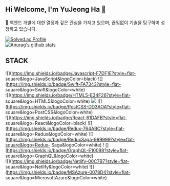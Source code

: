 ## Hi Welcome, I'm YuJeong Ha 👋

💼 백엔드 개발에 대한 열정과 깊은 관심을 가지고 있으며, 끊임없이 기술을 탐구하며 성장하고 있습니다.

<!--
**HaYuJeong/HaYuJeong** is a ✨ _special_ ✨ repository because its `README.md` (this file) appears on your GitHub profile.

Here are some ideas to get you started:

- 🔭 I’m currently working on ...
- 🌱 I’m currently learning ...
- 👯 I’m looking to collaborate on ...
- 🤔 I’m looking for help with ...
- 💬 Ask me about ...
- 📫 How to reach me: ...
- 😄 Pronouns: ...
- ⚡ Fun fact: ...
-->

[![Solved.ac Profile](http://mazassumnida.wtf/api/generate_badge?boj=hayj6935)](https://solved.ac/hayj6935)<br/>
 [![Anurag's github stats](https://github-readme-stats.vercel.app/api?username=hayj6935)](https://github.com/anuraghazra/github-readme-stats)
 
## STACK

![](https://img.shields.io/badge/Javascript-F7DF1E?style=flat-
square&logo=JavaScript&logoColor=black)
![](https://img.shields.io/badge/Swift-FA7343?style=flat-
square&logo=Swift&logoColor=white)
<br>
![](https://img.shields.io/badge/HTML5-E34F26?style=flat-
square&logo=HTML5&logoColor=white)
![](https://img.shields.io/badge/CSS3-1572B6?style=flat-square&logo=CSS3&logoColor=white)
![](https://img.shields.io/badge/PostCSS-DD3AOA?style=flat-
square&logo=PostCSS&logoColor=white)
<br>
![](https://img.shields.io/badge/React-61DAFB?style=flat-
square&logo=React&logoColor=black)
![](https://img.shields.io/badge/Redux-764ABC?style=flat-
square&logo=Redux&logoColor=white)
![](https://img.shields.io/badge/ReduxSaga-999999?style=flat-square&logo=Redux-
Saga&logoColor=white)
! [](https://img.shields.io/badge/GraphQL-E10098?style=flat-
square&logo=GraphQL&logoColor=white)
<br>
![](https://img.shields.io/badge/Netlify-00C7B7?style=flat-
square&logo=Netlify&logoColor=white)
![](https://img.shields.io/badge/MSAzure-0078D4?style=flat-
square&logo=MicrosoftAzure&logoColor=white)
